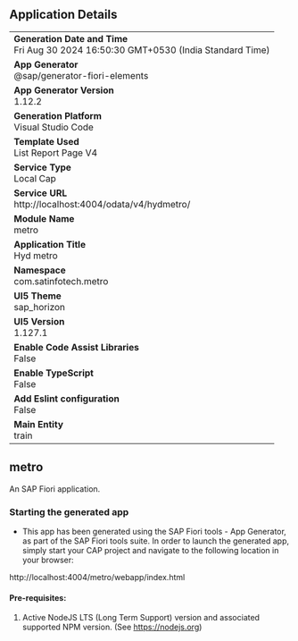 ## Application Details
|               |
| ------------- |
|**Generation Date and Time**<br>Fri Aug 30 2024 16:50:30 GMT+0530 (India Standard Time)|
|**App Generator**<br>@sap/generator-fiori-elements|
|**App Generator Version**<br>1.12.2|
|**Generation Platform**<br>Visual Studio Code|
|**Template Used**<br>List Report Page V4|
|**Service Type**<br>Local Cap|
|**Service URL**<br>http://localhost:4004/odata/v4/hydmetro/
|**Module Name**<br>metro|
|**Application Title**<br>Hyd metro|
|**Namespace**<br>com.satinfotech.metro|
|**UI5 Theme**<br>sap_horizon|
|**UI5 Version**<br>1.127.1|
|**Enable Code Assist Libraries**<br>False|
|**Enable TypeScript**<br>False|
|**Add Eslint configuration**<br>False|
|**Main Entity**<br>train|

## metro

An SAP Fiori application.

### Starting the generated app

-   This app has been generated using the SAP Fiori tools - App Generator, as part of the SAP Fiori tools suite.  In order to launch the generated app, simply start your CAP project and navigate to the following location in your browser:

http://localhost:4004/metro/webapp/index.html

#### Pre-requisites:

1. Active NodeJS LTS (Long Term Support) version and associated supported NPM version.  (See https://nodejs.org)


